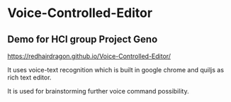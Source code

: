 # Voice-Controlled-Editor
## Demo for HCI group Project Geno ##

https://redhairdragon.github.io/Voice-Controlled-Editor/

It uses  voice-text recognition which is built in google chrome and quiljs as rich text editor.

It is used for brainstorming further voice command possibility.

